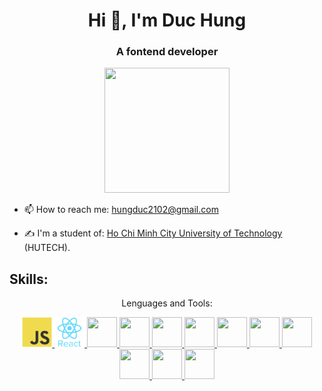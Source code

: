 <h1 align="center">Hi 👋, I'm Duc Hung</h1>
<h3 align="center">A fontend developer</h3>
<p align="center">
  <img src="https://i.pinimg.com/originals/23/19/15/2319154c02c001f8a583703689de9048.gif" width="200" height="200"/>
</p>

- 📫 How to reach me: hungduc2102@gmail.com


- ✍ I'm a student of: [Ho Chi Minh City University of Technology](https://www.hutech.edu.vn/) (HUTECH).


## Skills:
<p align="center">Lenguages and Tools:</p>
<p align="center">
  <a href="#">
    <img src="https://raw.githubusercontent.com/devicons/devicon/master/icons/javascript/javascript-original.svg" width="48" height="48"/>
  </a>
   <a href="#">
    <img src="https://raw.githubusercontent.com/devicons/devicon/master/icons/react/react-original-wordmark.svg" width="48" height="48"/>
  </a>
  <a href="#">
    <img src="https://github.com/NguyenDucHung20002/NguyenDucHung20002/assets/102849103/816f94e6-6299-424f-8a22-a146208fa1f6" width="48" height="48"/>
  </a>
  <a href="#">
    <img src="https://github.com/NguyenDucHung20002/NguyenDucHung20002/assets/102849103/1e7b5296-2a82-4755-af67-00b8abb74e5b" width="48" height="48"/>
  </a>
  <a href="#">
    <img src="https://github.com/NguyenDucHung20002/NguyenDucHung20002/assets/102849103/3b78870d-4e9d-4fe5-bb88-7a6903453350" width="48" height="48"/>
  </a>
  <a href="#">
    <img src="https://github.com/NguyenDucHung20002/NguyenDucHung20002/assets/102849103/8cf52237-da17-46f3-b087-a84d0c040766" width="48" height="48"/>
  </a>
  <a href="#">
    <img src="https://github.com/NguyenDucHung20002/NguyenDucHung20002/assets/102849103/a39d6abb-ecec-49e1-9ee2-60e3aea8798b" width="48" height="48"/>
  </a>
   <a href="#">
    <img src="https://github.com/NguyenDucHung20002/NguyenDucHung20002/assets/102849103/9421bcfa-54e3-4061-b62f-68060198bb1b" width="48" height="48"/>
  </a>
   <a href="#">
    <img src="https://github.com/NguyenDucHung20002/NguyenDucHung20002/assets/102849103/834c4c8b-4d24-4f53-976c-319b4a7988d2" width="48" height="48"/>
  </a>
  <a href="#">
    <img src="https://github.com/NguyenDucHung20002/NguyenDucHung20002/assets/102849103/3c7cb8ef-0206-4136-9b83-7a9b55854b26" width="48" height="48"/>
  </a>
  <a href="#">
    <img src="https://github.com/NguyenDucHung20002/NguyenDucHung20002/assets/102849103/90d44709-be2b-42ed-93c7-c9525505f74d" width="48" height="48"/>
  </a>
  <a href="#">
    <img src="https://github.com/NguyenDucHung20002/NguyenDucHung20002/assets/102849103/722c07db-b91d-45b2-b7b0-7f26d9665e99" width="48" height="48"/>
  </a>
</p>
